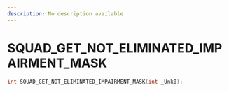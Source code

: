 ```yaml
---
description: No description available 
---
```


# SQUAD_GET_NOT_ELIMINATED_IMPAIRMENT_MASK

```cpp
int SQUAD_GET_NOT_ELIMINATED_IMPAIRMENT_MASK(int _Unk0);
```